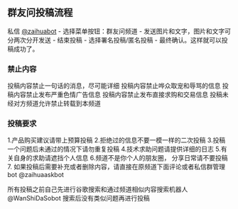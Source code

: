 ## 群友问投稿流程

私信 [@zaihuabot](https://t.me/zaihuabot) - 选择菜单按钮：群友问频道 - 发送图片和文字，图片和文字可分两次分开发送 - 结束投稿 - 选择署名投稿/匿名投稿 - 最终确认。这样就可以投稿成功了。

### 禁止内容

投稿内容禁止一句话的消息，尽可能详细
投稿内容禁止哗众取宠和辱骂的信息
投稿内容禁止发布严重色情广告信息
投稿内容禁止发布直接求购和交易信息
投稿未经对方频道允许禁止转载到本频道

### 投稿要求
1.产品购买建议请带上预算投稿
2.拒绝过的信息不要一模一样的二次投稿
3.投稿一个问题后未通过的情况下请勿重复投稿
4.技术求助问题请提供详细的日志
5.有关自身的求助请遮挡个人信息
6.频道不是你个人的朋友圈， 分享日常请不要投稿
7. 如果投稿后需要补充或者删除内容，请直接在原频道下面评论或者私信群管理bot @zaihuaaskbot

所有投稿之前自己先进行谷歌搜索和通过频道相似内容搜索机器人 @WanShiDaSobot 搜索后没有类似问题再进行投稿